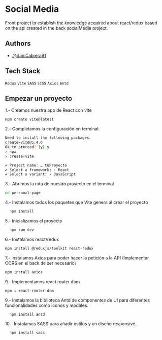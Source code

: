 
# Social Media

Front project to establish the knowledge acquired about react/redux based on the api created in the back socialMedia project.

## Authors

- [@daniCabrera91](https://github.com/DaniCabrera91)




## Tech Stack

`Redux`
`Vite`
`SASS`
`SCSS`
`Axios`
`Antd`




## Empezar un proyecto


1.- Creamos nuestra app de React con vite

```bash
npm create vite@latest 
```
2.- Completamos la configuración en terminal:
```bash
Need to install the following packages:
create-vite@5.4.0
Ok to proceed? (y) y
> npx
> create-vite

✔ Project name: … tuProyecto
✔ Select a framework: › React
✔ Select a variant: › JavaScript
```

3.- Abrimos la ruta de nuestro proyecto en el terminal

```bash
cd personal-page
```
4.- Instalamos todos los paquetes que Vite genera al crear el proyecto

```bash
  npm install
```

5.- Inicializamos el proyecto

```bash
  npm run dev
```

6.- Instalamos react/redux

```bash
npm install @reduxjs/toolkit react-redux
```

7.- Instalamos Axios para poder hacer la petición a la API (Implementar CORS en el back de ser necesario)

```bash
npm install axios
```
9.- Implementamos react router dom 

```bash
npm i react-router-dom
```

9.- Instalamos la biblioteca Antd de componentes de UI para diferentes funcionalidades como iconos y modales. 

```bash
  npm install antd
```

10.- Instalamos SASS para añadir estilos y un diseño responsive.

```bash
  npm install sass
```
